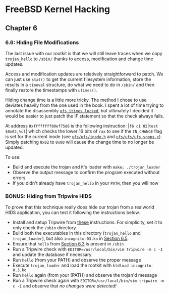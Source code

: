 # FreeBSD Kernel Hacking

## Chapter 6

### 6.6: Hiding File Modifications

The last issue with our rootkit is that we will still leave traces when we copy `trojan_hello` to `/sbin/` thanks to access, modification and change time updates.

Access and modification updates are relatively straightforward to patch. We can just use `stat()` to get the current filesystem information, store the results in a `timeval` structure, do what we need to do in `/sbin/` and then finally restore the timestamps with `utimes()`.

Hiding change time is a little more tricky. The method I chose to use deviates heavily from the one used in the book. I spent a lot of time trying to annotate the disassembly [`ufs_itimes_locked`](./ufs_itimes_locked.asm), but ultimately I decided it would be easier to just patch the IF statement so that the check always fails.

At address `0xffffffff80ef75d8` is the following instruction:
|`f6 c1 02`|`test $0x02,%cl`|
which checks the lower 16 bits of `rax` to see if the `IN_CHANGE` flag is set for the current inode (see [`ufs/ufs/inode.h`](https://github.com/freebsd/freebsd/blob/9f6817ff4b760f99399e808d0206b9262ec04bde/sys/ufs/ufs/inode.h#L123) and [`ufs/ufs/ufs_vnops.c`](https://github.com/freebsd/freebsd/blob/3fc1420eac76eb8ddf28d6b0715b2f2fe933f805/sys/ufs/ufs/ufs_vnops.c#L174)). Simply patching `0x02` to `0x00` will cause the change time to no longer be updated.

To use:
* Build and execute the trojan and it's loader with `make; ./trojan_loader`
* Observe the output message to confirm the program executed without errors
* If you didn't already have `trojan_hello` in your `PATH`, then you will now

### BONUS: Hiding from Tripwire HIDS
To prove that this technique really does hide our trojan from a realworld HIDS application, you can test it following the instructions below.

* Install and setup Tripwire from [these](https://forums.freebsd.org/threads/tutorial-intrusion-detection-using-tripwire.56813/) instructions. For simplicity, set it to only check the `/sbin` directory.
* Build both the executables in this directory (`trojan_hello` and `trojan_loader`), but also `incognito-03.ko` in [Section 6.5](../6.5_hiding_a_kld).
* Ensure that `hello` from [Section 6.3](../6.3_execution_redirection) is present in `/sbin`
* Run a Tripwire check with `EDITOR=/usr/local/bin/vim tripwire -m c -I` and update the database if necessary
* Run `hello` (from your PATH) and observe the proper message
* Execute `trojan_loader` and load the rootkit with `kldload incognito-0.3.ko`
* Run `hello` again (from your (PATH) and observe the trojan'd message
* Run a Tripwire check again with `EDITOR=/usr/local/bin/vim tripwire -m c -I` and observe that *no changes were detected!*
